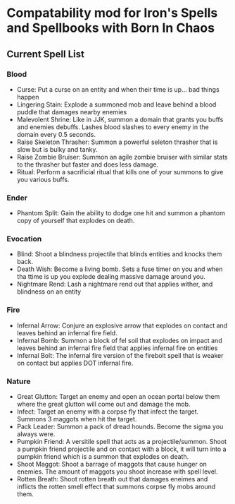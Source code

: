 # Compatability mod for Iron's Spells and Spellbooks with Born In Chaos

## Current Spell List

### Blood
- Curse: Put a curse on an entity and when their time is up... bad things happen
- Lingering Stain: Explode a summoned mob and leave behind a blood puddle that damages nearby enemies
- Malevolent Shrine: Like in JJK, summon a domain that grants you buffs and enemies debuffs. Lashes blood slashes to every enemy in the domain every 0.5 seconds.
- Raise Skeleton Thrasher: Summon a powerful seleton thrasher that is slow but is bulky and tanky.
- Raise Zombie Bruiser: Summon an agile zombie bruiser with similar stats to the thrasher but faster and does less damage.
- Ritual: Perform a sacrificial ritual that kills one of your summons to give you various buffs.

### Ender
- Phantom Split: Gain the ability to dodge one hit and summon a phantom copy of yourself that explodes on death.

### Evocation
- Blind: Shoot a blindness projectile that blinds entities and knocks them back.
- Death Wish: Become a living bomb. Sets a fuse timer on you and when tha ttime is up you explode dealing massive damage around you.
- Nightmare Rend: Lash a nightmare rend out that applies wither, and blindness on an entity

### Fire
- Infernal Arrow: Conjure an explosive arrow that explodes on contact and leaves behind an infernal fire field.
- Infernal Bomb: Summon a block of fel soil that explodes on impact and leaves behind an infernal fire field that applies infernal fire on entities
- Infernal Bolt: The infernal fire version of the firebolt spell that is weaker on contact but applies DOT infernal fire.

### Nature
- Great Glutton: Target an enemy and open an ocean portal below them where the great glutton will come out and damage the mob.
- Infect: Target an enemy with a corpse fly that infect the target. Summons 3 maggots when hit the target.
- Pack Leader: Summon a pack of dread hounds. Become the sigma you always were.
- Pumpkin Friend: A versitile spell that acts as a projectile/summon. Shoot a pumpkin friend projectile and on contact with a block, it will turn into a pumpkin friend which is a summon that explodes on death.
- Shoot Maggot: Shoot a barrage of maggots that cause hunger on enemies. The amount of maggots you shoot increase with spell level.
- Rotten Breath: Shoot rotten breath out that damages eneimes and inflicts the rotten smell effect that summons corpse fly mobs around them.
